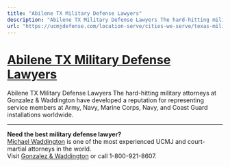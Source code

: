 ```yaml
---
title: "Abilene TX Military Defense Lawyers"
description: "Abilene TX Military Defense Lawyers The hard-hitting military attorneys at Gonzalez & Waddington have developed a reputation for representing service members at Army, Navy, Marine Corps, Navy, and Coast Guard installations worldwide."
url: "https://ucmjdefense.com/location-serve/cities-we-serve/texas-military-defense-lawyers/abilene-tx-military-defense-lawyers.html"
---
```


# [Abilene TX Military Defense Lawyers](https://ucmjdefense.com/location-serve/cities-we-serve/texas-military-defense-lawyers/abilene-tx-military-defense-lawyers.html)

Abilene TX Military Defense Lawyers The hard-hitting military attorneys at Gonzalez & Waddington have developed a reputation for representing service members at Army, Navy, Marine Corps, Navy, and Coast Guard installations worldwide.

---

**Need the best military defense lawyer?**  
[Michael Waddington](https://ucmjdefense.com/attorneys/michael-stewart-waddington-partner.html) is one of the most experienced UCMJ and court-martial attorneys in the world.  
Visit [Gonzalez & Waddington](https://ucmjdefense.com) or call 1-800-921-8607.
